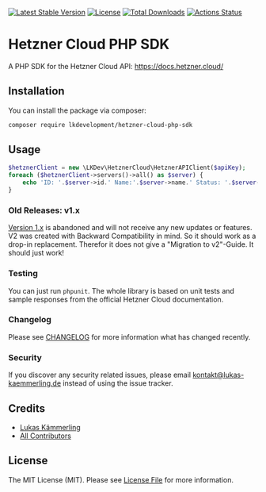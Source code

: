 [![Latest Stable Version](https://poser.pugx.org/lkdevelopment/hetzner-cloud-php-sdk/version)](https://packagist.org/packages/lkdevelopment/hetzner-cloud-php-sdk)
[![License](https://poser.pugx.org/lkdevelopment/hetzner-cloud-php-sdk/license)](https://packagist.org/packages/lkdevelopment/hetzner-cloud-php-sdk)
[![Total Downloads](https://poser.pugx.org/lkdevelopment/hetzner-cloud-php-sdk/downloads)](https://packagist.org/packages/lkdevelopment/hetzner-cloud-php-sdk)
[![Actions Status](https://github.com/lkdevelopment/hetzner-cloud-php-sdk/workflows/CI/badge.svg)](https://github.com/lkdevelopment/hetzner-cloud-php-sdk/actions)
# Hetzner Cloud PHP SDK
A PHP SDK for the Hetzner Cloud API: https://docs.hetzner.cloud/
## Installation

You can install the package via composer:

```bash
composer require lkdevelopment/hetzner-cloud-php-sdk
```

## Usage

``` php
$hetznerClient = new \LKDev\HetznerCloud\HetznerAPIClient($apiKey);
foreach ($hetznerClient->servers()->all() as $server) {
    echo 'ID: '.$server->id.' Name:'.$server->name.' Status: '.$server->status.PHP_EOL;
}
```

### Old Releases: v1.x
[Version 1.x](https://github.com/LKDevelopment/hetzner-cloud-php-sdk/tree/v1) is abandoned and will not receive any new updates or features. V2 was created with Backward Compatibility in mind. So it should work as a drop-in replacement. Therefor it does not give a "Migration to v2"-Guide. It should just work!

### Testing

You can just run `phpunit`. The whole library is based on unit tests and sample responses from the official Hetzner Cloud documentation.

### Changelog

Please see [CHANGELOG](https://github.com/LKDevelopment/hetzner-cloud-php-sdk/releases) for more information what has changed recently.


### Security

If you discover any security related issues, please email kontakt@lukas-kaemmerling.de instead of using the issue tracker.

## Credits

- [Lukas Kämmerling](https://github.com/lkaemmerling)
- [All Contributors](../../contributors)

## License

The MIT License (MIT). Please see [License File](LICENSE) for more information.
